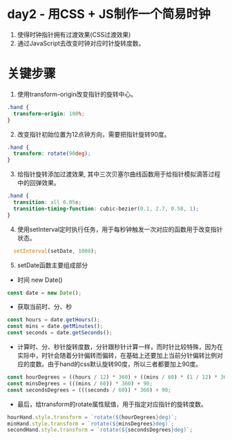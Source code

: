 # day2 - 用CSS + JS制作一个简易时钟

1. 使得时钟指针拥有过渡效果(CSS过渡效果)
2. 通过JavaScript去改变时钟对应时针旋转度数。

# 关键步骤

1. 使用transform-origin改变指针的旋转中心。

```css
.hand {
  transform-origin: 100%;
}
```

2. 改变指针初始位置为12点钟方向，需要把指针旋转90度。

```css
.hand {
  transform: rotate(90deg);
}
```

3. 给指针旋转添加过渡效果, 其中三次贝塞尔曲线函数用于给指针模拟滴答过程中的回弹效果。

```css
.hand {
  transition: all 0.05s;
  transition-timing-function: cubic-bezier(0.1, 2.7, 0.58, 1);
}
```

4. 使用setInterval定时执行任务，用于每秒钟触发一次对应的函数用于改变指针状态。

```javascript
  setInterval(setDate, 1000);
```

5. setDate函数主要组成部分


- 时间 new Date()

```javascript
const date = new Date();
```

- 获取当前时、分、秒

```javascript
const hours = date.getHours();
const mins = date.getMinutes();
const seconds = date.getSeconds();
```

- 计算时、分、秒针旋转度数，分针跟秒针计算一样，而时针比较特殊，因为在实际中，时针会随着分针偏转而偏转，在基础上还要加上当前分针偏转比例对应的度数。由于hand的css默认旋转90度，所以三者都要加上90度。

```javascript
const hourDegrees = ((hours / 12) * 360) + ((mins / 60) * (1 / 12) * 360) + 90;
const minsDegrees = (((mins / 60)) * 360) + 90;
const secondsDegrees = (((seconds / 60)) * 360) + 90;
```

- 最后，给transform的rotate属性赋值，用于指定对应指针的旋转度数。

```javascript
hourHand.style.transform = `rotate(${hourDegrees}deg)`;
minHand.style.transform = `rotate(${minsDegrees}deg)`;
secondHand.style.transform = `rotate(${secondsDegrees}deg)`;
```

